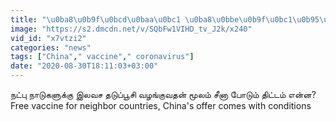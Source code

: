 ```yaml
---
title: "\u0ba8\u0b9f\u0bcd\u0baa\u0bc1 \u0ba8\u0bbe\u0b9f\u0bc1\u0b95\u0bb3\u0bc1\u0b95\u0bcd\u0b95\u0bc1 Free Vaccine.. China -\u0ba9\u0bcd \u0ba4\u0bbf\u0b9f\u0bcd\u0b9f\u0bae\u0bcd \u0b8e\u0ba9\u0bcd\u0ba9?"
image: "https://s2.dmcdn.net/v/SQbFw1VIHD_tv_J2k/x240"
vid_id: "x7vtzi2"
categories: "news"
tags: ["China"," vaccine"," coronavirus"]
date: "2020-08-30T18:11:03+03:00"
---
```

நட்பு நாடுகளுக்கு இலவச தடுப்பூசி வழங்குவதன் மூலம் சீனா போடும் திட்டம் என்ன?   <br>Free vaccine for neighbor countries, China's offer comes with conditions  <br>
